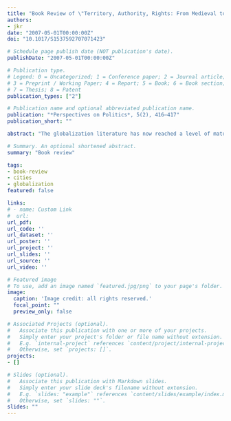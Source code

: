 ```yaml
---
title: "Book Review of \"Territory, Authority, Rights: From Medieval to Global Assemblages\" by Saskia Sassen"
authors:
- jkr
date: "2007-05-01T00:00:00Z"
doi: "10.1017/S1537592707071423"

# Schedule page publish date (NOT publication's date).
publishDate: "2007-05-01T00:00:00Z"

# Publication type.
# Legend: 0 = Uncategorized; 1 = Conference paper; 2 = Journal article;
# 3 = Preprint / Working Paper; 4 = Report; 5 = Book; 6 = Book section;
# 7 = Thesis; 8 = Patent
publication_types: ["2"]

# Publication name and optional abbreviated publication name.
publication: "*Perspectives on Politics*, 5(2), 416–417"
publication_short: ""

abstract: "The globalization literature has now reached a level of maturity that allows one to distinguish between different schools of thought. Whereas the first two stages broadly dealt with the process at large (its development and manifestation), the latest generation of scholarship seems mostly concerned with its current and future governance. Saskia Sassen's latest contribution to this dialogue is similar to Andrew Drainville's recent volume (Contesting Globalization, 2004) for which she wrote the introduction. Both defend the need to situate the globalization discourse in concrete locations to gain a fuller understanding of it. More specifically, in *Territory, Authority, Rights: From Medieval to Global Assemblages*, Sassen presents an extensively developed criticism of the globalization literature. Sassen argues that both critics and proponents of the globalization concept in its latest iteration miss crucial developments of the transformative processes captured by the term 'globalization' in their focus on established actors and institutional forms. She argues for the need to situate globalization more concretely and broadly, in terms of both space and place (i.e., territory), and for the establishment of new organizing logics, which manifest themselves in new combinations of authority and rights. Even though Sassen builds on her previous scholarship, this is a novel work—and a most welcome and important contribution to this field, as she not only points out the shortcomings of existing approaches, but provides a well-theorized proposition on how to remedy them."

# Summary. An optional shortened abstract.
summary: "Book review"

tags:
- book-review
- cities
- globalization
featured: false

links:
# - name: Custom Link
#  url:
url_pdf:
url_code: ''
url_dataset: ''
url_poster: ''
url_project: ''
url_slides: ''
url_source: ''
url_video: ''

# Featured image
# To use, add an image named `featured.jpg/png` to your page's folder.
image:
  caption: 'Image credit: all rights reserved.'
  focal_point: ""
  preview_only: false

# Associated Projects (optional).
#   Associate this publication with one or more of your projects.
#   Simply enter your project's folder or file name without extension.
#   E.g. `internal-project` references `content/project/internal-project/index.md`.
#   Otherwise, set `projects: []`.
projects:
- []

# Slides (optional).
#   Associate this publication with Markdown slides.
#   Simply enter your slide deck's filename without extension.
#   E.g. `slides: "example"` references `content/slides/example/index.md`.
#   Otherwise, set `slides: ""`.
slides: ""
---
```

